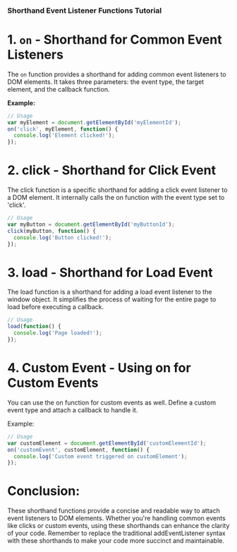 ### Shorthand Event Listener Functions Tutorial

# 1. `on` - Shorthand for Common Event Listeners

The `on` function provides a shorthand for adding common event listeners to DOM elements. It takes three parameters: the event type, the target element, and the callback function.

**Example:**
```javascript
// Usage
var myElement = document.getElementById('myElementId');
on('click', myElement, function() {
  console.log('Element clicked!');
});
```
# 2. click - Shorthand for Click Event
The click function is a specific shorthand for adding a click event listener to a DOM element. It internally calls the on function with the event type set to 'click'.

```javascript
// Usage
var myButton = document.getElementById('myButtonId');
click(myButton, function() {
  console.log('Button clicked!');
});
```
# 3. load - Shorthand for Load Event
The load function is a shorthand for adding a load event listener to the window object. It simplifies the process of waiting for the entire page to load before executing a callback.

```javascript
// Usage
load(function() {
  console.log('Page loaded!');
});
```

# 4. Custom Event - Using on for Custom Events
You can use the on function for custom events as well. Define a custom event type and attach a callback to handle it.

Example:

```javascript
// Usage
var customElement = document.getElementById('customElementId');
on('customEvent', customElement, function() {
  console.log('Custom event triggered on customElement');
});
```
# Conclusion:
These shorthand functions provide a concise and readable way to attach event listeners to DOM elements. Whether you're handling common events like clicks or custom events, using these shorthands can enhance the clarity of your code. Remember to replace the traditional addEventListener syntax with these shorthands to make your code more succinct and maintainable.